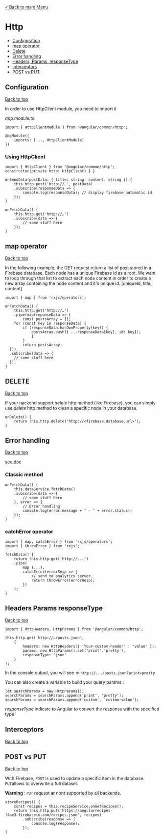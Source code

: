 
[< Back to main Menu](https://github.com/gsoulie/Mobile-App-Development/blob/master/angular-sheet.md)    

# Http    

* [Configuration](#configuration)     
* [map operator](#map-operator)    
* [Delete](#delete)    
* [Error handling](#error-handling)    
* [Headers, Params, responseType](#headers-params-responsetype)    
* [Interceptors](#interceptors)    
* [POST vs PUT](#post-vs-put)    


## Configuration
[Back to top](#http)   

In order to use HttpClient module, you need to import it 

*app.module.ts*

```
import { HttpClientModule } from '@angular/common/http';

@NgModule({
	imports: [..., HttpClientModule]
})
```

### Using HttpClient

```
import { HttpClient } from '@angular/common/http';
constructor(private http: HttpClient) { }

onSendData(postData: { title: string, content: string }) {
	this.http.post('http://…', postData)
	.subscribe(responseData => {
		console.log(responseData); // display firebase automatic id
  	});
}

onFetchData() {
	this.http.get('http://…')
	.subscribe(data => {
		// some stuff here
	});
}

```

## map operator
[Back to top](#http)   

In the following example, the GET request return a list of post stored in a Firebase database. Each node has a unique Firebase id as a root.
We want to loop through that list to extract each node content in order to create a new array containing the node content and it's unique id. [uniqueId, title, content]

```
import { map } from 'rxjs/operators';

onFetchData() {
	this.http.get('http://…')
	.pipe(map(reponseData => {
		const postsArray = [];
	for (const key in responseData) {
	    if (responseData.hasOwnProperty(key)) {
	    	postsArray.push({ ...responseData[key], id: key});
     	    }
    	}
    	return postsArray;
  }))
  .subscribe(data => {
    // some stuff here
  });
}
```

## DELETE
[Back to top](#http)    

If your nackend support *delete* http method (like Firebase), you can simply use *delete* http method to clean a specific node in your database.

```
onDelete() {
	return this.http.delete('http://<firebase.database.url>');
}
```

## Error handling
[Back to top](#http)   

[see doc](https://pusher.com/tutorials/error-handling-angular-part-2)      

### Classic method

```
onFetchData() {
	this.dataService.fetchData()
	.subscribe(data => {
		// some stuff here
	}, error => {
		// Error handling
		console.log(error.message + ‘ - ‘ + error.status);
	});
}
```

### catchError operator

```
import { map, catchError } from 'rxjs/operators';
import { throwError } from 'rxjs';

fetchData() {
	return this.http.get('http://...')
	.pipe(
		map (...),
		catchError(errorResp => {
			// send to analytics server…
			return throwError(errorResp);
		})
	);
}
```

## Headers Params responseType
[Back to top](#http)   

```
import { HttpHeaders, HttpParams } from '@angular/common/http';

this.http.get('http://…/posts.json', 
	{
		headers: new HttpHeaders({ 'Your-custom-header' : 'value' }),
		params: new HttpParams().set('print','pretty'),
		responseType: 'json'
	}
);
```

In the console output, you will see => ```http://.../posts.json?print=pretty```

You can also create a variable to build your query params : 

```
let searchParams = new HttpParams();
searchParams = searchParams.append('print', 'pretty');
searchParams = searchParams.append('custom', 'custom-value');
```

*responseType* indicate to Angular to convert the response with the specified type


## Interceptors
[Back to top](#http)   

## POST vs PUT
[Back to top](#http)   

With Firebase, ```POST``` is used to update a specific item in the database. ```PUT```allows to overwrite a full dataset.

**Warning** : ```PUT``` request ar nont supported by all backends.

```
storeRecipes() {
	const recipes = this.recipeService.onGetRecipes();
	return this.http.put('https://angularrecipes-f4ae3.firebaseio.com/recipes.json', recipes)
		.subscribe(response => {
			console.log(response);
		});
}
```

